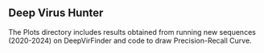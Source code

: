 ## Deep Virus Hunter

The Plots directory includes results obtained from running new sequences (2020-2024) on DeepVirFinder and code to draw Precision-Recall Curve.
